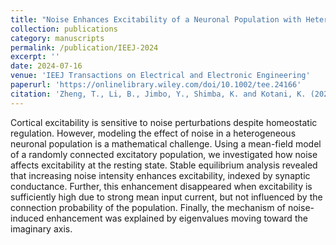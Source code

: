 ```yaml
---
title: "Noise Enhances Excitability of a Neuronal Population with Heterogeneous Excitatory Neurons"
collection: publications
category: manuscripts
permalink: /publication/IEEJ-2024
excerpt: ''
date: 2024-07-16
venue: 'IEEJ Transactions on Electrical and Electronic Engineering'
paperurl: 'https://onlinelibrary.wiley.com/doi/10.1002/tee.24166'
citation: 'Zheng, T., Li, B., Jimbo, Y., Shimba, K. and Kotani, K. (2024), Noise Enhances Excitability of a Neuronal Population with Heterogeneous Excitatory Neurons. IEEJ Trans Elec Electron Eng. https://doi.org/10.1002/tee.24166'
---
```


Cortical excitability is sensitive to noise perturbations despite homeostatic regulation. However, modeling the effect of noise in a heterogeneous neuronal population is a mathematical challenge. Using a mean-field model of a randomly connected excitatory population, we investigated how noise affects excitability at the resting state. Stable equilibrium analysis revealed that increasing noise intensity enhances excitability, indexed by synaptic conductance. Further, this enhancement disappeared when excitability is sufficiently high due to strong mean input current, but not influenced by the connection probability of the population. Finally, the mechanism of noise-induced enhancement was explained by eigenvalues moving toward the imaginary axis.
